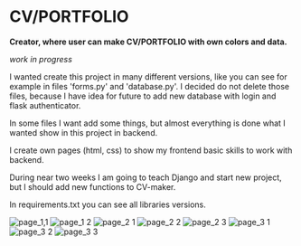 # CV/PORTFOLIO
**Creator, where user can make CV/PORTFOLIO with own colors and data.**

*work in progress*

I wanted create this project in many different versions, like you can see for example in files 'forms.py' and 'database.py'. I decided do not delete those files, because I have idea for future to add new database with login and flask authenticator.

In some files I want add some things, but almost everything is done what I wanted show in this project in backend. 

I create own pages (html, css) to show my frontend basic skills to work with backend.

During near two weeks I am going to teach Django and start new project, but I should add new functions to CV-maker.

In requirements.txt you can see all libraries versions.


![page_1,1](https://user-images.githubusercontent.com/97913106/187977688-3e1944a8-3b4a-4304-8d1a-728c10fb1488.png)
![page_1 2](https://user-images.githubusercontent.com/97913106/187977727-2ae5076c-f608-4105-bcaf-1ab1cc2683a0.png)
![page_2 1](https://user-images.githubusercontent.com/97913106/187977743-b0f90f9a-c199-43c3-bdd4-1134329008f0.png)
![page_2 2](https://user-images.githubusercontent.com/97913106/187977801-4d822a07-9c18-49be-9eba-0b917a4705b3.png)
![page_2 3](https://user-images.githubusercontent.com/97913106/187977817-22c934cc-4fa3-4945-8852-eb5f43aa1f53.png)
![page_3 1](https://user-images.githubusercontent.com/97913106/187977825-4916b2d9-54e5-4084-8497-0d62d4cb9fa2.png)
![page_3 2](https://user-images.githubusercontent.com/97913106/187977858-fe823031-6dd3-4891-9b40-4e59a1f30321.png)
![page_3 3](https://user-images.githubusercontent.com/97913106/187977897-2ee3422b-8556-4252-92ea-7fd5588acab9.png)


